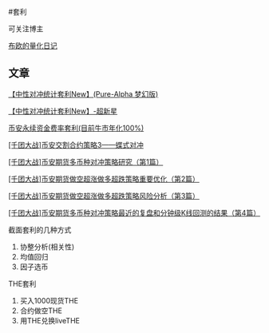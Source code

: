 #套利

可关注博主

[布欧的量化日记](https://x.com/huojichuanqi)

## 文章

[【中性对冲统计套利New】(Pure-Alpha 梦幻版)](https://www.fmz.com/strategy/429863)

[【中性对冲统计套利New】-超新星](https://www.fmz.com/robot/561571)

[币安永续资金费率套利(目前牛市年化100%)](https://www.fmz.com/digest-topic/6381)

[[千团大战]币安交割合约策略3——蝶式对冲](https://www.fmz.com/digest-topic/6102)

[[千团大战]币安期货多币种对冲策略研究（第1篇）](https://www.fmz.com/digest-topic/5294)

[[千团大战]币安期货做空超涨做多超跌策略重要优化（第2篇）](https://www.fmz.com/digest-topic/5364)

[[千团大战]币安期货做空超涨做多超跌策略风险分析（第3篇）](https://www.fmz.com/digest-topic/5400)

[[千团大战]币安期货多币种对冲策略最近的复盘和分钟级K线回测的结果（第4篇）](https://www.fmz.com/digest-topic/5430)

截面套利的几种方式

1. 协整分析(相关性)
2. 均值回归
3. 因子选币

THE套利

1. 买入1000现货THE
2. 合约做空THE
3. 用THE兑换liveTHE
